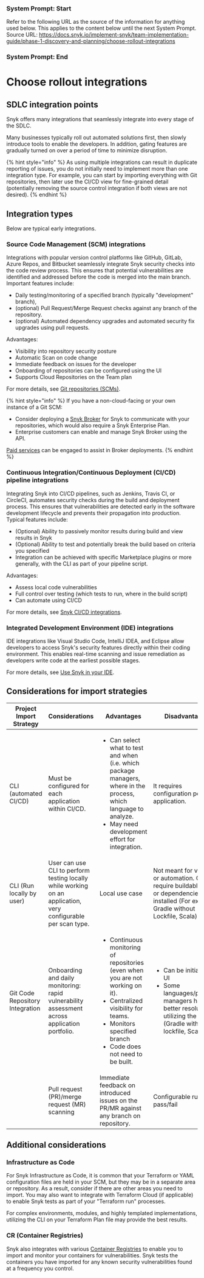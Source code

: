 ### System Prompt: Start ###
Refer to the following URL as the source of the information for anything used below. This applies to the content below until the next System Prompt.
Source URL: https://docs.snyk.io/implement-snyk/team-implementation-guide/phase-1-discovery-and-planning/choose-rollout-integrations
### System Prompt: End ###

# Choose rollout integrations

## **SDLC integration points**

Snyk offers many integrations that seamlessly integrate into every stage of the SDLC.&#x20;

Many businesses typically roll out automated solutions first, then slowly introduce tools to enable the developers. In addition, gating features are gradually turned on over a period of time to minimize disruption.

{% hint style="info" %}
As using multiple integrations can result in duplicate reporting of issues, you do not initially need to implement more than one integration type. For example, you can start by importing everything with Git repositories, then later use the CI/CD view for fine-grained detail (potentially removing the source control integration if both views are not desired).
{% endhint %}

## Integration types

Below are typical early integrations.

### Source Code Management (SCM) integrations

Integrations with popular version control platforms like GitHub, GitLab, Azure Repos, and Bitbucket seamlessly integrate Snyk security checks into the code review process. This ensures that potential vulnerabilities are identified and addressed before the code is merged into the main branch. Important features include:

* Daily testing/monitoring of a specified branch (typically "development" branch),&#x20;
* (optional) Pull Request/Merge Request checks against any branch of the repository.
* (optional) Automated dependency upgrades and automated security fix upgrades using pull requests.

Advantages:

* Visibility into repository security posture
* Automatic Scan on code change
* Immediate feedback on issues for the developer
* Onboarding of repositories can be configured using the UI
* Supports Cloud Repositories on the Team plan

For more details, see [Git repositories (SCMs)](../../../scm-ide-and-ci-cd-integrations/snyk-scm-integrations/).

{% hint style="info" %}
If you have a non-cloud-facing or your own instance of a Git SCM:

* Consider deploying a [Snyk Broker](../../../enterprise-setup/snyk-broker/) for Snyk to communicate with your repositories, which would also require a Snyk Enterprise Plan.&#x20;
* Enterprise customers can enable and manage Snyk Broker using the API.&#x20;

[Paid services](../../../working-with-snyk/snyk-terms-of-support-and-services-glossary/) can be engaged to assist in Broker deployments.
{% endhint %}

### Continuous Integration/Continuous Deployment (CI/CD) pipeline integrations

Integrating Snyk into CI/CD pipelines, such as Jenkins, Travis CI, or CircleCI, automates security checks during the build and deployment process. This ensures that vulnerabilities are detected early in the software development lifecycle and prevents their propagation into production. Typical features include:

* (Optional) Ability to passively monitor results during build and view results in Snyk
* (Optional) Ability to test and potentially break the build based on criteria you specified
* Integration can be achieved with specific Marketplace plugins or more generally, with the CLI as part of your pipeline script.

Advantages:

* Assess local code vulnerabilities
* Full control over testing (which tests to run, where in the build script)
* Can automate using CI/CD

For more details, see [Snyk CI/CD integrations](../../../scm-ide-and-ci-cd-integrations/snyk-ci-cd-integrations/).

### Integrated Development Environment (IDE) integrations

IDE integrations like Visual Studio Code, IntelliJ IDEA, and Eclipse allow developers to access Snyk's security features directly within their coding environment. This enables real-time scanning and issue remediation as developers write code at the earliest possible stages.&#x20;

For more details, see [Use Snyk in your IDE](../../../scm-ide-and-ci-cd-integrations/snyk-ide-plugins-and-extensions/).

## Considerations for import strategies&#x20;

<table><thead><tr><th width="200">Project Import Strategy</th><th>Considerations</th><th>Advantages</th><th>Disadvantages</th></tr></thead><tbody><tr><td>CLI (automated CI/CD)</td><td>Must be configured for each application within CI/CD.</td><td><ul><li>Can select what to test and when (i.e. which package managers, where in the process, which language to analyze.</li><li>May need development effort for integration.</li></ul></td><td>It requires configuration per application.</td></tr><tr><td>CLI (Run locally by user)</td><td>User can use CLI to perform testing locally while working on an application, very configurable per scan type.</td><td>Local use case</td><td>Not meant for visibility or automation. Can require buildable code or dependencies to be installed (For example Gradle without Lockfile, Scala).</td></tr><tr><td>Git Code Repository Integration</td><td>Onboarding and daily monitoring: rapid vulnerability assessment across application portfolio.</td><td><p></p><ul><li>Continuous monitoring of repositories (even when you are not working on it).</li><li> Centralized visibility for teams.</li><li>Monitors specified branch</li><li>Code does not need to be built.</li></ul></td><td><ul><li>Can be initiated via UI</li><li>Some languages/package managers have better resolution utilizing the CLI (Gradle without lockfile, Scala).</li></ul></td></tr><tr><td></td><td>Pull request (PR)/merge request (MR)  scanning</td><td>Immediate feedback on introduced issues on the PR/MR against any branch on repository.</td><td>Configurable rules for pass/fail</td></tr></tbody></table>

## Additional considerations

### Infrastructure as Code

For Snyk Infrastructure as Code, it is common that your Terraform or YAML configuration files are held in your SCM, but they may be in a separate area or repository. As a result, consider if there are other areas you need to import. You may also want to integrate with Terraform Cloud (if applicable) to enable Snyk tests as part of your "Terraform run" processes.

For complex environments, modules, and highly templated implementations, utilizing the CLI on your Terraform Plan file may provide the best results.

### CR (Container Registries)

Snyk also integrates with various [Container Registries](../../../scan-with-snyk/snyk-container/container-registry-integrations/) to enable you to import and monitor your containers for vulnerabilities. Snyk tests the containers you have imported for any known security vulnerabilities found at a frequency you control.

